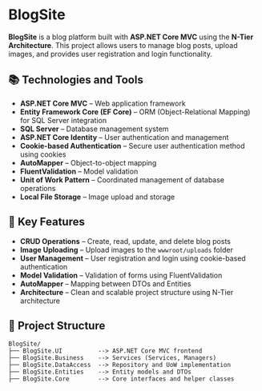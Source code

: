 # BlogSite

**BlogSite** is a blog platform built with **ASP.NET Core MVC** using the **N-Tier Architecture**. This project allows users to manage blog posts, upload images, and provides user registration and login functionality.

## 📚 Technologies and Tools

- **ASP.NET Core MVC** – Web application framework
- **Entity Framework Core (EF Core)** – ORM (Object-Relational Mapping) for SQL Server integration
- **SQL Server** – Database management system
- **ASP.NET Core Identity** – User authentication and management
- **Cookie-based Authentication** – Secure user authentication method using cookies
- **AutoMapper** – Object-to-object mapping
- **FluentValidation** – Model validation
- **Unit of Work Pattern** – Coordinated management of database operations
- **Local File Storage** – Image upload and storage

## 🚀 Key Features

- **CRUD Operations** – Create, read, update, and delete blog posts
- **Image Uploading** – Upload images to the `wwwroot/uploads` folder
- **User Management** – User registration and login using cookie-based authentication
- **Model Validation** – Validation of forms using FluentValidation
- **AutoMapper** – Mapping between DTOs and Entities
- **Architecture** – Clean and scalable project structure using N-Tier architecture

## 📁 Project Structure

```text
BlogSite/
├── BlogSite.UI          --> ASP.NET Core MVC frontend
├── BlogSite.Business    --> Services (Services, Managers)
├── BlogSite.DataAccess  --> Repository and UoW implementation
├── BlogSite.Entities    --> Entity models and DTOs
├── BlogSite.Core        --> Core interfaces and helper classes

